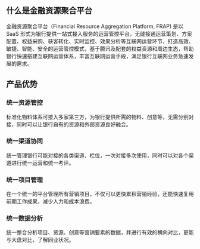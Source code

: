 ## 什么是金融资源聚合平台
金融资源聚合平台（Financial Resource Aggregation Platform, FRAP) 是以 SaaS 形式为银行提供一站式接入服务的运营管控平台，无缝接通运营策划、方案配置、权益采购、获客转化、实时监控、效果分析等互联网运营环节，打造高效、敏捷、智能、安全的运营管控模式，基于腾讯及配套的权益资源和周边生态，帮助银行快速搭建互联网运营体系，丰富互联网运营手段，满足银行互联网业务急速发展的需求。

## 产品优势
### 统一资源管控
标准化物料体系可接入多家第三方，为银行提供所需的物料、创意等，无需分别对接，同时可以让银行自有的资源和外部资源良好融合。
### 统一渠道协同
统一管理银行可能对接的各类渠道、栏位，一次对接多次使用，同时可以对各个渠道进行统一运营和统一考评。
### 统一项目管理
在一个统一的平台管理所有营销项目，不仅可以更快累积营销经验，还能快速复用前期工作成果，减少人力和成本浪费。
### 统一数据分析
统一整合分析项目、资源、创意等营销要素的数据，并进行有效的横向对比，更能与大盘对比，了解同业状况。




